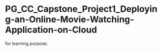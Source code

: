 # PG_CC_Capstone_Project1_Deploying-an-Online-Movie-Watching-Application-on-Cloud

for learning purpose.
